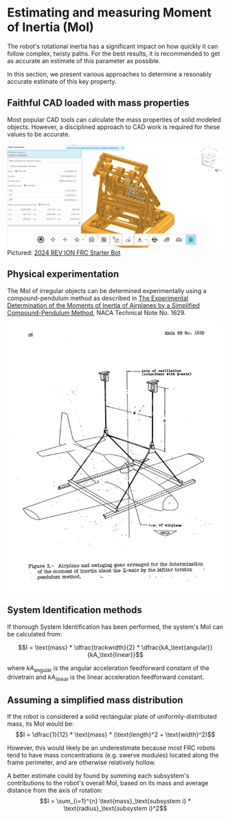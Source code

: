# Estimating and measuring Moment of Inertia (MoI)

The robot's rotational inertia has a significant impact on how quickly it can follow complex, twisty paths. For the best results, it is recommended to get as accurate an estimate of this parameter as possible.

In this section, we present various approaches to determine a resonably accurate estimate of this key property.

## Faithful CAD loaded with mass properties

Most popular CAD tools can calculate the mass properties of solid modeled objects. However, a disciplined approach to CAD work is required for these values to be accurate. 

![REV-2024-starterBot-massProps](./media/REV-2024-starterBot-massProps.png)
Pictured: [2024 REV ION FRC Starter Bot](https://www.revrobotics.com/ion/frc-starter-bot-24/)

## Physical experimentation

The MoI of irregular objects can be determined experimentally using a compound-pendulum method as described in [The Experimental Determination of the Moments of Inertia of Airplanes by a Simplified Compound-Pendulum Method](https://ntrs.nasa.gov/citations/19930082299), NACA Technical Note No. 1629.

![NACA-TN-1629-figure3](./media/NACA-TN-1629-figure3.png)

## System Identification methods

If thorough System Identification has been performed, the system's MoI can be calculated from:

$$I = \text{mass} * \dfrac{trackwidth}{2} * \dfrac{kA_\text{angular}}{kA_\text{linear}}$$

where $kA_\text{angular}$ is the angular acceleration feedforward constant of the drivetrain and $kA_\text{linear}$ is the linear acceleration feedforward constant.

## Assuming a simplified mass distribution

If the robot is considered a solid rectangular plate of uniformly-distributed mass, its MoI would be:
$$I = \dfrac{1}{12} * \text{mass} * (\text{length}^2 + \text{width}^2)$$

However, this would likely be an underestimate because most FRC robots tend to have mass concentrations (e.g. swerve modules) located along the frame perimeter, and are otherwise relatively hollow.

A better estimate could by found by summing each subsystem's contributions to the robot's overall MoI, based on its mass and average distance from the axis of rotation:
$$I = \sum_{i=1}^{n} \text{mass}_\text{subsystem i} * \text{radius}_\text{subsystem i}^2$$
